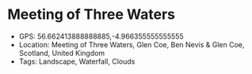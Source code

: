 # Meeting of Three Waters

- GPS: 56.662413888888885,-4.966355555555555
- Location: Meeting of Three Waters, Glen Coe, Ben Nevis & Glen Coe, Scotland, United Kingdom
- Tags: Landscape, Waterfall, Clouds
